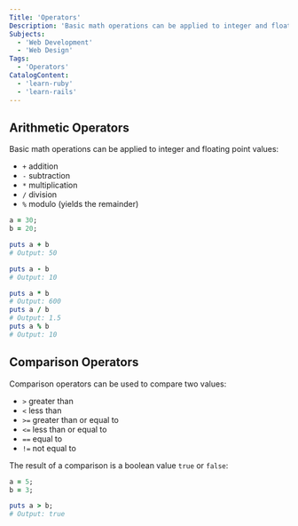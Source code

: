 ```yaml
---
Title: 'Operators'
Description: 'Basic math operations can be applied to integer and floating point values: - + addition - - subtraction - * multiplication - / division - % modulo (yields the remainder) ruby'
Subjects:
  - 'Web Development'
  - 'Web Design'
Tags:
  - 'Operators'
CatalogContent:
  - 'learn-ruby'
  - 'learn-rails'
---
```


## Arithmetic Operators

Basic math operations can be applied to integer and floating point values:

- `+` addition
- `-` subtraction
- `*` multiplication
- `/` division
- `%` modulo (yields the remainder)

```ruby
a = 30;
b = 20;

puts a + b
# Output: 50

puts a - b
# Output: 10

puts a * b
# Output: 600
puts a / b
# Output: 1.5
puts a % b
# Output: 10
```

## Comparison Operators

Comparison operators can be used to compare two values:

- `>` greater than
- `<` less than
- `>=` greater than or equal to
- `<=` less than or equal to
- `==` equal to
- `!=` not equal to

The result of a comparison is a boolean value `true` or `false`:

```ruby
a = 5;
b = 3;

puts a > b;
# Output: true
```
